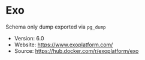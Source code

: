 # Exo

Schema only dump exported via `pg_dump`

- Version: 6.0
- Website: https://www.exoplatform.com/
- Source: https://hub.docker.com/r/exoplatform/exo
